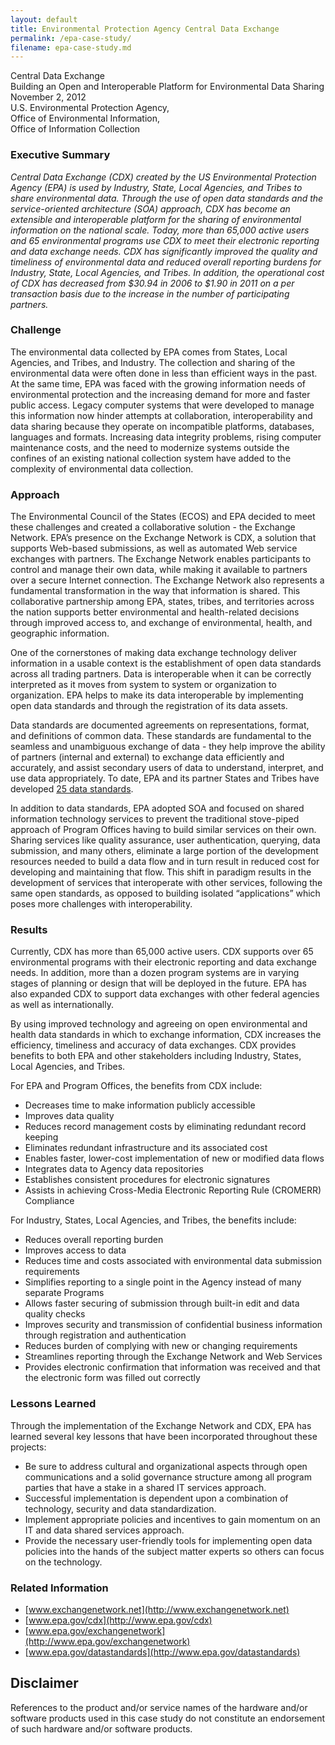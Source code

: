 ```yaml
---
layout: default
title: Environmental Protection Agency Central Data Exchange
permalink: /epa-case-study/
filename: epa-case-study.md
---
```


Central Data Exchange  
Building an Open and Interoperable Platform for Environmental Data Sharing  
November 2, 2012  
U.S. Environmental Protection Agency,   
Office of Environmental Information,  
Office of Information Collection  

### Executive Summary
*Central Data Exchange (CDX) created by the US Environmental Protection Agency (EPA) is used by Industry, State, Local Agencies, and Tribes to share environmental data.  Through the use of open data standards and the service-oriented architecture (SOA) approach, CDX has become an extensible and interoperable platform for the sharing of environmental information on the national scale.  Today, more than 65,000 active users and 65 environmental programs use CDX to meet their electronic reporting and data exchange needs.  CDX has significantly improved the quality and timeliness of environmental data and reduced overall reporting burdens for Industry, State, Local Agencies, and Tribes.  In addition, the operational cost of CDX has decreased from $30.94 in 2006 to $1.90 in 2011 on a per transaction basis due to the increase in the number of participating partners.*

### Challenge
The environmental data collected by EPA comes from States, Local Agencies, and Tribes, and Industry.  The collection and sharing of the environmental data were often done in less than efficient ways in the past.  At the same time, EPA was faced with the growing information needs of environmental protection and the increasing demand for more and faster public access.   Legacy computer systems that were developed to manage this information now hinder attempts at collaboration, interoperability and data sharing because they operate on incompatible platforms, databases, languages and formats. Increasing data integrity problems, rising computer maintenance costs, and the need to modernize systems outside the confines of an existing national collection system have added to the complexity of environmental data collection.

### Approach
The Environmental Council of the States (ECOS) and EPA decided to meet these challenges and created a collaborative solution - the Exchange Network.  EPA’s presence on the Exchange Network is CDX, a solution that supports Web-based submissions, as well as automated Web service exchanges with partners. The Exchange Network enables participants to control and manage their own data, while making it available to partners over a secure Internet connection. The Exchange Network also represents a fundamental transformation in the way that information is shared. This collaborative partnership among EPA, states, tribes, and territories across the nation supports better environmental and health-related decisions through improved access to, and exchange of environmental, health, and geographic information.

One of the cornerstones of making data exchange technology deliver information in a usable context is the establishment of open data standards across all trading partners.  Data is interoperable when it can be correctly interpreted as it moves from system to system or organization to organization.  EPA helps to make its data interoperable by implementing open data standards and through the registration of its data assets.  

Data standards are documented agreements on representations, format, and definitions of common data.  These standards are fundamental to the seamless and unambiguous exchange of data - they help improve the ability of partners (internal and external) to exchange data efficiently and accurately, and assist secondary users of data to understand, interpret, and use data appropriately.  To date, EPA and its partner States and Tribes have developed [25 data standards](http://www.epa.gov/datastandards).

In addition to data standards, EPA adopted SOA and focused on shared information technology services to prevent the traditional stove-piped approach of Program Offices having to build similar services on their own.  Sharing services like quality assurance, user authentication, querying, data submission, and many others, eliminate a large portion of the development resources needed to build a data flow and in turn result in reduced cost for developing and maintaining that flow.  This shift in paradigm results in the development of services that interoperate with other services, following the same open standards, as opposed to building isolated “applications” which poses more challenges with interoperability.

### Results
Currently, CDX has more than 65,000 active users.  CDX supports over 65 environmental programs with their electronic reporting and data exchange needs.  In addition, more than a dozen program systems are in varying stages of planning or design that will be deployed in the future.  EPA has also expanded CDX to support data exchanges with other federal agencies as well as internationally.  

By using improved technology and agreeing on open environmental and health data standards in which to exchange information, CDX increases the efficiency, timeliness and accuracy of data exchanges.  CDX provides benefits to both EPA and other stakeholders including Industry, States, Local Agencies, and Tribes.

For EPA and Program Offices, the benefits from CDX include:
* Decreases time to make information publicly accessible
* Improves data quality
* Reduces record management costs by eliminating redundant record keeping
* Eliminates redundant infrastructure and its associated cost
* Enables faster, lower-cost implementation of new or modified data flows
* Integrates data to Agency data repositories
* Establishes consistent procedures for electronic signatures
* Assists in achieving Cross-Media Electronic Reporting Rule (CROMERR) Compliance

For Industry, States, Local Agencies, and Tribes, the benefits include:
* Reduces overall reporting burden
* Improves access to data 
* Reduces time and costs associated with environmental data submission requirements
* Simplifies reporting to a single point in the Agency instead of many separate Programs
* Allows faster securing of submission through built-in edit and data quality checks
* Improves security and transmission of confidential business information through registration and authentication
* Reduces burden of complying with new or changing requirements
* Streamlines reporting through the Exchange Network and Web Services
* Provides electronic confirmation that information was received and that the electronic form was filled out correctly

### Lessons Learned

Through the implementation of the Exchange Network and CDX, EPA has learned several key lessons that have been incorporated throughout these projects:
* Be sure to address cultural and organizational aspects through open communications and a solid governance structure among all program parties that have a stake in a shared IT services approach. 
* Successful implementation is dependent upon a combination of technology, security and data standardization. 
* Implement appropriate policies and incentives to gain momentum on an IT and data shared services approach. 
* Provide the necessary user-friendly tools for implementing open data policies into the hands of the subject matter experts so others can focus on the technology.

### Related Information
* [www.exchangenetwork.net](http://www.exchangenetwork.net)
* [www.epa.gov/cdx](http://www.epa.gov/cdx)
* [www.epa.gov/exchangenetwork](http://www.epa.gov/exchangenetwork)
* [www.epa.gov/datastandards](http://www.epa.gov/datastandards)

## Disclaimer

References to the product and/or service names of the hardware and/or software products used in this case study do not constitute an endorsement of such hardware and/or software products.
